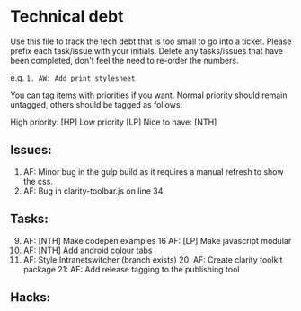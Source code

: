 # Technical debt
Use this file to track the tech debt that is too small to go into a ticket. Please prefix each task/issue with your initials. Delete any tasks/issues that have been completed, don't feel the need to re-order the numbers.

e.g.
`1. AW: Add print stylesheet`

You can tag items with priorities if you want. Normal priority should remain untagged, others should be tagged as follows:

High priority: [HP]
Low priority [LP]
Nice to have: [NTH]

## Issues:
1. AF: Minor bug in the gulp build as it requires a manual refresh to show the css.
2. AF: Bug in clarity-toolbar.js on line 34

## Tasks:

9. AF: [NTH] Make codepen examples
16 AF: [LP] Make javascript modular
17. AF: [NTH] Add android colour tabs
18. AF: Style Intranetswitcher (branch exists)
20: AF: Create clarity toolkit package
21: AF: Add release tagging to the publishing tool

## Hacks:
